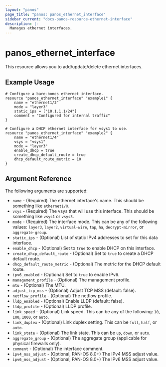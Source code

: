 ```yaml
---
layout: "panos"
page_title: "panos: panos_ethernet_interface"
sidebar_current: "docs-panos-resource-ethernet-interface"
description: |-
  Manages ethernet interfaces.
---
```


# panos_ethernet_interface

This resource allows you to add/update/delete ethernet interfaces.

## Example Usage

```hcl
# Configure a bare-bones ethernet interface.
resource "panos_ethernet_interface" "example1" {
    name = "ethernet1/3"
    mode = "layer3"
    static_ips = ["10.1.1.1/24"]
    comment = "Configured for internal traffic"
}

# Configure a DHCP ethernet interface for vsys1 to use.
resource "panos_ethernet_interface" "example2" {
    name = "ethernet1/4"
    vsys = "vsys1"
    mode = "layer3"
    enable_dhcp = true
    create_dhcp_default_route = true
    dhcp_default_route_metric = 10
}
```

## Argument Reference

The following arguments are supported:

* `name` - (Required) The ethernet interface's name.  This should be something
  like `ethernet1/X`.
* `vsys` - (Required) The vsys that will use this interface.  This should be
  something like `vsys1` or `vsys3`.
* `mode` - (Required) The interface mode.  This can be any of the following
  values: `layer3`, `layer2`, `virtual-wire`, `tap`, `ha`, `decrypt-mirror`,
  or `aggregate-group`.
* `static_ips` - (Optional) List of static IPv4 addresses to set for this data
  interface.
* `enable_dhcp` - (Optional) Set to `true` to enable DHCP on this interface.
* `create_dhcp_default_route` - (Optional) Set to `true` to create a DHCP
  default route.
* `dhcp_default_route_metric` - (Optional) The metric for the DHCP default
  route.
* `ipv6_enabled` - (Optional) Set to `true` to enable IPv6.
* `management_profile` - (Optional) The management profile.
* `mtu` - (Optional) The MTU.
* `adjust_tcp_mss` - (Optional) Adjust TCP MSS (default: false).
* `netflow_profile` - (Optional) The netflow profile.
* `lldp_enabled` - (Optional) Enable LLDP (default: false).
* `lldp_profile` - (Optional) LLDP profile.
* `link_speed` - (Optional) Link speed.  This can be any of the following:
  `10`, `100`, `1000`, or `auto`.
* `link_duplex` - (Optional) Link duplex setting.  This can be `full`, `half`,
  or `auto`.
* `link_state` - (Optional) The link state.  This can be `up`, `down`, or
  `auto`.
* `aggregate_group` - (Optional) The aggregate group (applicable for
  physical firewalls only).
* `comment` - (Optional) The interface comment.
* `ipv4_mss_adjust` - (Optional, PAN-OS 8.0+) The IPv4 MSS adjust value.
* `ipv6_mss_adjust` - (Optional, PAN-OS 8.0+) The IPv6 MSS adjust value.
